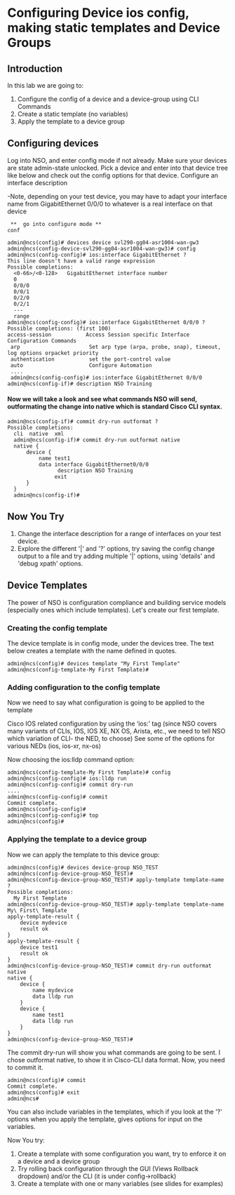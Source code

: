 # Configuring Device ios config, making static templates and Device Groups
## Introduction

In this lab we are going to:
1. Configure the config of a device and a device-group using CLI Commands
2. Create a static template (no variables)
3. Apply the template to a device group



## Configuring devices

Log into NSO, and enter config mode if not already. Make sure your devices are state admin-state unlocked. Pick a device and enter into that device tree like below and check out the config options for that device. Configure an interface description

-Note, depending on your test device, you may have to adapt your interface name from GigabitEthernet 0/0/0 to whatever is a real interface on that device

```
 **  go into configure mode ** 
conf

admin@ncs(config)# devices device svl290-gg04-asr1004-wan-gw3
admin@ncs(config-device-svl290-gg04-asr1004-wan-gw3)# config
admin@ncs(config-config)# ios:interface GigabitEthernet ?
This line doesn't have a valid range expression
Possible completions:
  <0-66>/<0-128>   GigabitEthernet interface number
  0
  0/0/0
  0/0/1
  0/2/0
  0/2/1
  ---
  range
admin@ncs(config-config)# ios:interface GigabitEthernet 0/0/0 ?
Possible completions: (first 100)
access-session           Access Session specific Interface Configuration Commands
 arp                      Set arp type (arpa, probe, snap), timeout, log options orpacket priority
 authentication           set the port-control value
 auto                     Configure Automation
 ....
 admin@ncs(config-config)# ios:interface GigabitEthernet 0/0/0
admin@ncs(config-if)# description NSO Training
```

#### Now we will take a look and see what commands NSO will send, outformating the change into native which is standard Cisco CLI syntax.

```
admin@ncs(config-if)# commit dry-run outformat ?
Possible completions:
  cli  native  xml
  admin@ncs(config-if)# commit dry-run outformat native
  native {
      device {
          name test1
          data interface GigabitEthernet0/0/0
                description NSO Training
               exit
      }
  }
  admin@ncs(config-if)#
```
## Now You Try

1. Change the interface description for a range of interfaces on your test device.
2. Explore the different '|' and '?' options, try saving the config change output to a file and try adding multiple '|' options, using 'details' and 'debug xpath' options.

## Device Templates

The power of NSO is configuration compliance and building service models (especially ones which include templates). Let's create our first template.

### Creating the config template

The device template is in config mode, under the devices tree. The text below creates a template with the name defined in quotes.

```
admin@ncs(config)# devices template "My First Template"
admin@ncs(config-template-My First Template)#
 ```

### Adding configuration to the config template
Now we need to say what configuration is going to be applied to the template

Cisco IOS related configuration by using the ‘ios:’ tag (since NSO covers many variants of CLIs, IOS, IOS XE, NX OS, Arista, etc., we need to tell NSO which variation of CLI- the NED, to choose)
See some of the options for various NEDs (ios, ios-xr, nx-os)

Now choosing the ios:lldp command option:

```
admin@ncs(config-template-My First Template)# config
admin@ncs(config-config)# ios:lldp run
admin@ncs(config-config)# commit dry-run
....
admin@ncs(config-config)# commit
Commit complete.
admin@ncs(config-config)#
admin@ncs(config-config)# top
admin@ncs(config)#
 ```


### Applying the template to a device group

Now we can apply the template to this device group:
```
admin@ncs(config)# devices device-group NSO_TEST
admin@ncs(config-device-group-NSO_TEST)#
admin@ncs(config-device-group-NSO_TEST)# apply-template template-name ?
Possible completions:
  My First Template
admin@ncs(config-device-group-NSO_TEST)# apply-template template-name My\ First\ Template
apply-template-result {
    device mydevice
    result ok
}
apply-template-result {
    device test1
    result ok
}
admin@ncs(config-device-group-NSO_TEST)# commit dry-run outformat native
native {
    device {
        name mydevice
        data lldp run
    }
    device {
        name test1
        data lldp run
    }
}
admin@ncs(config-device-group-NSO_TEST)#
 ```

The commit dry-run will show you what commands are going to be sent. I chose outformat native, to show it in Cisco-CLI data format.
Now, you need to commit it.
 ```
admin@ncs(config)# commit
Commit complete.
admin@ncs(config)# exit
admin@ncs#
```

You can also include variables in the templates, which if you look at the '?' options when you apply the template, gives options for input on the variables.

Now You try:
1. Create a template with some configuration you want, try to enforce it on a device and a device group
2. Try rolling back configuration through the GUI (Views Rollback dropdown) and/or the CLI (it is under config->rollback)
3. Create  a template with one or many variables (see slides for examples)
